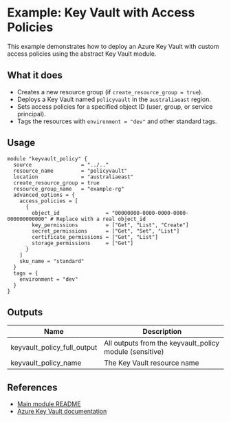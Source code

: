# Example: Key Vault with Access Policies

This example demonstrates how to deploy an Azure Key Vault with custom access policies using the abstract Key Vault module.

## What it does
- Creates a new resource group (if `create_resource_group = true`).
- Deploys a Key Vault named `policyvault` in the `australiaeast` region.
- Sets access policies for a specified object ID (user, group, or service principal).
- Tags the resources with `environment = "dev"` and other standard tags.

## Usage
```hcl
module "keyvault_policy" {
  source                = "../.."
  resource_name         = "policyvault"
  location              = "australiaeast"
  create_resource_group = true
  resource_group_name   = "example-rg"
  advanced_options = {
    access_policies = [
      {
        object_id               = "00000000-0000-0000-0000-000000000000" # Replace with a real object_id
        key_permissions         = ["Get", "List", "Create"]
        secret_permissions      = ["Get", "Set", "List"]
        certificate_permissions = ["Get", "List"]
        storage_permissions     = ["Get"]
      }
    ]
    sku_name = "standard"
  }
  tags = {
    environment = "dev"
  }
}
```

## Outputs
| Name                        | Description                                 |
|-----------------------------|---------------------------------------------|
| keyvault_policy_full_output | All outputs from the keyvault_policy module (sensitive) |
| keyvault_policy_name        | The Key Vault resource name                 |

## References
- [Main module README](../../README.md)
- [Azure Key Vault documentation](https://learn.microsoft.com/en-us/azure/key-vault/) 
